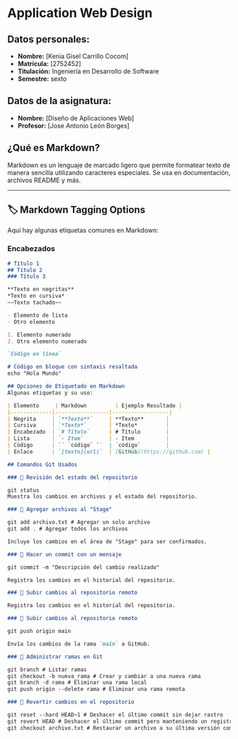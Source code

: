 # Application Web Design

## Datos personales:
- **Nombre:** [Kenia Gisel Carrillo Cocom]
- **Matrícula:** [2752452]
- **Titulación:** Ingeniería en Desarrollo de Software
- **Semestre:** sexto

## Datos de la asignatura:
- **Nombre:** [Diseño de Aplicaciones Web]
- **Profesor:** [Jose Antonio León Borges]

## ¿Qué es Markdown?
Markdown es un lenguaje de marcado ligero que permite formatear texto de manera sencilla utilizando caracteres especiales. Se usa en documentación, archivos README y más.

---

## 🏷️ Markdown Tagging Options  
Aquí hay algunas etiquetas comunes en Markdown:  

### **Encabezados**  
```md
# Título 1
## Título 2
### Título 3

**Texto en negritas**  
*Texto en cursiva*  
~~Texto tachado~~  

- Elemento de lista  
- Otro elemento  

1. Elemento numerado  
2. Otro elemento numerado  

`Código en línea`

# Código en bloque con sintaxis resaltada
echo "Hola Mundo"

## Opciones de Etiquetado en Markdown
Algunas etiquetas y su uso:

| Elemento     | Markdown         | Ejemplo Resultado |
|-------------|-----------------|------------------|
| Negrita     | `**Texto**`     | **Texto**       |
| Cursiva     | `*Texto*`       | *Texto*         |
| Encabezado  | `# Título`      | # Título        |
| Lista       | `- Item`        | - Item          |
| Código      | `` `código` ``  | `código`        |
| Enlace      | `[texto](url)`  | [GitHub](https://github.com) |

## Comandos Git Usados

### 📌 Revisión del estado del repositorio

git status
Muestra los cambios en archivos y el estado del repositorio.

### 📌 Agregar archivos al "Stage"

git add archivo.txt # Agregar un solo archivo
git add . # Agregar todos los archivos

Incluye los cambios en el área de "Stage" para ser confirmados.

### 📌 Hacer un commit con un mensaje

git commit -m "Descripción del cambio realizado"

Registra los cambios en el historial del repositorio.

### 📌 Subir cambios al repositorio remoto

Registra los cambios en el historial del repositorio.

### 📌 Subir cambios al repositorio remoto

git push origin main

Envía los cambios de la rama `main` a GitHub.

### 📌 Administrar ramas en Git

git branch # Listar ramas
git checkout -b nueva_rama # Crear y cambiar a una nueva rama
git branch -d rama # Eliminar una rama local
git push origin --delete rama # Eliminar una rama remota

### 📌 Revertir cambios en el repositorio

git reset --hard HEAD~1 # Deshacer el último commit sin dejar rastro
git revert HEAD # Deshacer el último commit pero manteniendo un registro
git checkout archivo.txt # Restaurar un archivo a su última versión committeada





